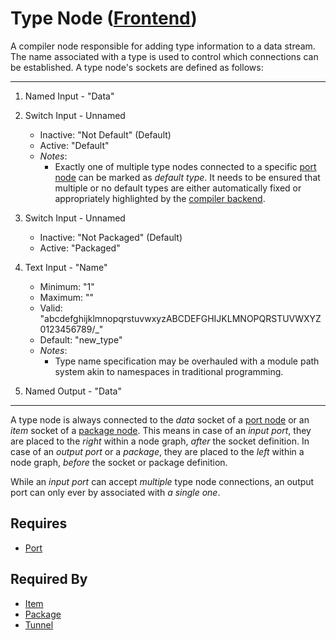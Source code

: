 # Type Node ([Frontend](../../../frontend.md))

A compiler node responsible for adding type information to a data stream. The name associated with a type is used to control which connections can be established. A type node's sockets are defined as follows:

___

1. Named Input - "Data"

2. Switch Input - Unnamed
    - Inactive: "Not Default" (Default)
    - Active: "Default"
    - *Notes*:
        - Exactly one of multiple type nodes connected to a specific [port node](./port.md) can be marked as *default type*. It needs to be ensured that multiple or no default types are either automatically fixed or appropriately highlighted by the [compiler backend](../../../../backend/backend.md).

3. Switch Input - Unnamed
    - Inactive: "Not Packaged" (Default)
    - Active: "Packaged"

4. Text Input - "Name"
    - Minimum: "1"
    - Maximum: ""
    - Valid: "abcdefghijklmnopqrstuvwxyzABCDEFGHIJKLMNOPQRSTUVWXYZ0123456789/_"
    - Default: "new_type"
    - *Notes*:
        - Type name specification may be overhauled with a module path system akin to namespaces in traditional programming.

5. Named Output - "Data"

___

A type node is always connected to the *data* socket of a [port node](./port.md) or an *item* socket of a [package node](./package.md). This means in case of an *input port*, they are placed to the *right* within a node graph, *after* the socket definition. In case of an *output port* or a *package*, they are placed to the *left* within a node graph, *before* the socket or package definition.

While an *input port* can accept *multiple* type node connections, an output port can only ever by associated with *a single one*.

## Requires

- [Port](./port.md)

## Required By

- [Item](./item.md)
- [Package](./package.md)
- [Tunnel](./tunnel.md)
